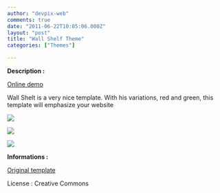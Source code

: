 ```yaml
---
author: "devpix-web"
comments: true
date: "2011-06-22T10:05:06.000Z"
layout: "post"
title: "Wall Shelf Theme"
categories: ["Themes"]

---
```

**Description :**

[Online demo](http://silexprod.com/silex_cifacom20102011/?/wall_shelf)

[ ](http://preprod.webschoolfactory.com/labo/2010-2011/silex/silex_server/?/musicmania)

Wall Shelt is a very nice template. With his variations, red and green, this template will emphasize your website

[![](https://www.silexlabs.org/wp-content/uploads/2011/06/wall_shelf_theme.png)](http://silexprod.com/silex_cifacom20102011/?/wall_shelf)

[![](https://www.silexlabs.org/wp-content/uploads/2011/06/wall_shelf_2.png)](http://silexprod.com/silex_cifacom20102011/?/wall_shelf_2#/start/home)

[![](https://www.silexlabs.org/wp-content/uploads/2011/06/wallshelf_3.png)](http://silexprod.com/silex_cifacom20102011/?/wall_shelf_3#/start/home)

**Informations :**

[](http://preprod.webschoolfactory.com/labo/2010-2011/silex/silex_server/?/wall_sheft)

[Original template](http://www.templatemo.com/preview/templatemo_294_wall_shelf)

License : Creative Commons


